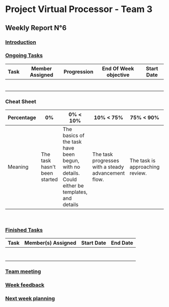 # Project Virtual Processor - Team 3  

## Weekly Report N°6

### <u> Introduction </u>

### <u> Ongoing Tasks</u>

| Task  | Member Assigned | Progression | End Of Week objective | Start Date |
| :---: | :-------------: | :---------: | :-------------------: | :--------: |
|       |                 |             |                       |            |
|       |                 |             |                       |            |
|       |                 |             |                       |            |
|       |                 |             |                       |            |
|       |                 |             |                       |            |
|       |                 |             |                       |            |

### Cheat Sheet

| Percentage | 0%                           | 0% < 10%                                                                                         | 10% < 75%                                           | 75% < 90%                       | 90% < 99%                       | 100%                           |
| ---------- | ---------------------------- | ------------------------------------------------------------------------------------------------ | --------------------------------------------------- | ------------------------------- | ------------------------------- | ------------------------------ |
| Meaning    | The task hasn't been started | The basics of the task have been begun, with no details. Could either be templates, and  details | The task progresses with a steady advancement flow. | The task is approaching review. | The task is pending for review. | The task is done and included. |

<br>

### <u>Finished Tasks</u>

| Task  | Member(s) Assigned | Start Date | End Date |
| :---: | :----------------: | :--------: | :------: |
|       |                    |            |          |
|       |                    |            |          |
|       |                    |            |          |
|       |                    |            |          |
|       |                    |            |          |
|       |                    |            |          |
|       |                    |            |          |

### <u>Team meeting</u>

### <u>Week feedback</u>

### <u>Next week planning </u>
